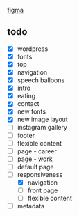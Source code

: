[figma](https://www.figma.com/design/V2BtyVVcHKgG5A9MEF1IwP/wesola?node-id=0-1&t=aSbirau5emNwTmAZ-0)

## todo
- [x] wordpress
- [x] fonts
- [x] top
- [x] navigation
- [x] speech balloons
- [x] intro
- [x] eating
- [x] contact
- [x] new fonts
- [x] new image layout
- [ ] instagram gallery
- [ ] footer
- [ ] flexible content
- [ ] page - career
- [ ] page - work
- [ ] default page
- [ ] responsiveness
  - [x] navigation
  - [ ] front page
  - [ ] flexible content
- [ ] metadata